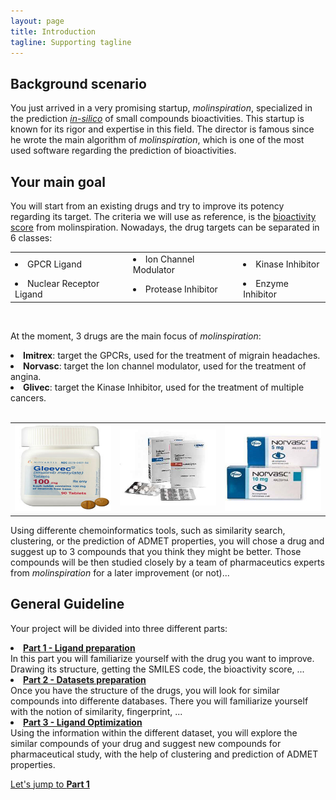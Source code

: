 ```yaml
---
layout: page
title: Introduction
tagline: Supporting tagline
---
```


## Background scenario
You just arrived in a very promising startup, <i>molinspiration</i>, specialized in the prediction <a href="http://en.wikipedia.org/wiki/In_silico"><i>in-silico</i></a> of small compounds bioactivities. This startup is known for its rigor and expertise in this field. The director is famous since he wrote the main algorithm of <i>molinspiration</i>, which is one of the most used software regarding the prediction of bioactivities.

## Your main goal
You will start from an existing drugs and try to improve its potency regarding its target. The criteria we will use as reference, is the <a href="http://www.molinspiration.com/docu/miscreen/druglikeness.html">bioactivity score</a> from molinspiration.
Nowadays, the drug targets can be separated in 6 classes:

<table style="width: 100%;">
<tr>
<td><li>GPCR Ligand</li></td>
<td><li>Ion Channel Modulator</li></td>
<td><li>Kinase Inhibitor</li></td>
</tr>
<tr>
<td><li>Nuclear Receptor Ligand</li></td>
<td><li>Protease Inhibitor</li></td>
<td><li>Enzyme Inhibitor</li></td>
</tr>
</table>
<br/>

At the moment, 3 drugs are the main focus of <i>molinspiration</i>:
<li><b>Imitrex</b>: target the GPCRs, used for the treatment of migrain headaches.</li>
<li><b>Norvasc</b>: target the Ion channel modulator, used for the treatment of angina.</li>
<li><b>Glivec</b>: target the Kinase Inhibitor, used for the treatment of multiple cancers.</li>
<br/>
<table>
<tr>
<td><img src="/img/gleevec.jpg" width="160" height="140"/></td>
<td><img src="/img/imitrex.jpg" width="160"/></td>
<td><img src="/img/norvasc.jpg" width="160" height="140"/></td>
</tr>
</table>
Using differente chemoinformatics tools, such as similarity search, clustering, or the prediction of ADMET properties, you will chose a drug and suggest up to 3 compounds that you think they might be better. Those compounds will be then studied closely by a team of pharmaceutics experts from <i>molinspiration</i> for a later improvement (or not)...

## General Guideline

Your project will be divided into three different parts:
<li><b><a href="/part1.html">Part 1 - Ligand preparation</a></b></li>
In this part you will familiarize yourself with the drug you want to improve. Drawing its structure, getting the SMILES code, the bioactivity score, ...

<li><b><a href="/part2.html">Part 2 - Datasets preparation</a></b></li>
Once you have the structure of the drugs, you will look for similar compounds into differente databases. There you will familiarize yourself with the notion of similarity, fingerprint, ...

<li><b><a href="/part3.html">Part 3 - Ligand Optimization</a></b></li>
Using the information within the different dataset, you will explore the similar compounds of your drug and suggest new compounds for pharmaceutical study, with the help of clustering and prediction of ADMET properties.

<a href="/part1.html">Let's jump to <b>Part 1</b></a>
<br/>
<br/>

